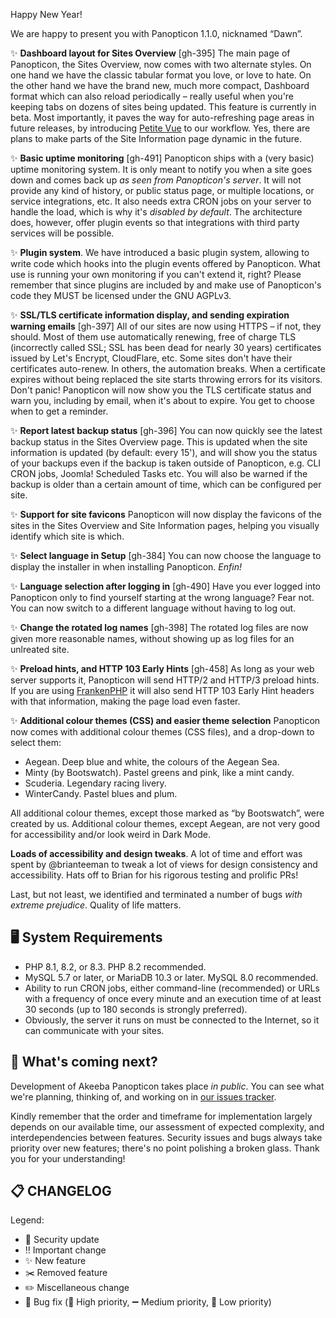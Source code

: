 Happy New Year!

We are happy to present you with Panopticon 1.1.0, nicknamed “Dawn”. 

✨ **Dashboard layout for Sites Overview** [gh-395] The main page of Panopticon, the Sites Overview, now comes with two alternate styles. On one hand we have the classic tabular format you love, or love to hate. On the other hand we have the brand new, much more compact, Dashboard format which can also reload periodically – really useful when you're keeping tabs on dozens of sites being updated. This feature is currently in beta. Most importantly, it paves the way for auto-refreshing page areas in future releases, by introducing [Petite Vue](https://github.com/vuejs/petite-vue) to our workflow. Yes, there are plans to make parts of the Site Information page dynamic in the future.

✨ **Basic uptime monitoring** [gh-491] Panopticon ships with a (very basic) uptime monitoring system. It is only meant to notify you when a site goes down and comes back up _as seen from Panopticon's server_. It will not provide any kind of history, or public status page, or multiple locations, or service integrations, etc. It also needs extra CRON jobs on your server to handle the load, which is why it's _disabled by default_. The architecture does, however, offer plugin events so that integrations with third party services will be possible. 

✨ **Plugin system**. We have introduced a basic plugin system, allowing to write code which hooks into the plugin events offered by Panopticon. What use is running your own monitoring if you can't extend it, right? Please remember that since plugins are included by and make use of Panopticon's code they MUST be licensed under the GNU AGPLv3.

✨ **SSL/TLS certificate information display, and sending expiration warning emails** [gh-397] All of our sites are now using HTTPS – if not, they should. Most of them use automatically renewing, free of charge TLS (incorrectly called SSL; SSL has been dead for nearly 30 years) certificates issued by Let's Encrypt, CloudFlare, etc. Some sites don't have their certificates auto-renew. In others, the automation breaks. When a certificate expires without being replaced the site starts throwing errors for its visitors. Don't panic! Panopticon will now show you the TLS certificate status and warn you, including by email, when it's about to expire. You get to choose when to get a reminder.

✨ **Report latest backup status** [gh-396] You can now quickly see the latest backup status in the Sites Overview page. This is updated when the site information is updated (by default: every 15'), and will show you the status of your backups even if the backup is taken outside of Panopticon, e.g. CLI CRON jobs, Joomla! Scheduled Tasks etc. You will also be warned if the backup is older than a certain amount of time, which can be configured per site.

✨ **Support for site favicons** Panopticon will now display the favicons of the sites in the Sites Overview and Site Information pages, helping you visually identify which site is which.

✨ **Select language in Setup** [gh-384] You can now choose the language to display the installer in when installing Panopticon. _Enfin!_

✨ **Language selection after logging in** [gh-490] Have you ever logged into Panopticon only to find yourself starting at the wrong language? Fear not. You can now switch to a different language without having to log out.

✨ **Change the rotated log names** [gh-398] The rotated log files are now given more reasonable names, without showing up as log files for an unlreated site.

✨ **Preload hints, and HTTP 103 Early Hints** [gh-458] As long as your web server supports it, Panopticon will send HTTP/2 and HTTP/3 preload hints. If you are using [FrankenPHP](https://frankenphp.dev/) it will also send HTTP 103 Early Hint headers with that information, making the page load even faster.

✨ **Additional colour themes (CSS) and easier theme selection** Panopticon now comes with additional colour themes (CSS files), and a drop-down to select them:

* Aegean. Deep blue and white, the colours of the Aegean Sea.
* Minty (by Bootswatch). Pastel greens and pink, like a mint candy.
* Scuderia. Legendary racing livery.
* WinterCandy. Pastel blues and plum.

All additional colour themes, except those marked as “by Bootswatch”, were created by us. Additional colour themes, except Aegean, are not very good for accessibility and/or look weird in Dark Mode.

**Loads of accessibility and design tweaks**. A lot of time and effort was spent by @brianteeman to tweak a lot of views for design consistency and accessibility. Hats off to Brian for his rigorous testing and prolific PRs!

Last, but not least, we identified and terminated a number of bugs _with extreme prejudice_. Quality of life matters.

## 🖥️ System Requirements

* PHP 8.1, 8.2, or 8.3. PHP 8.2 recommended.
* MySQL 5.7 or later, or MariaDB 10.3 or later. MySQL 8.0 recommended.
* Ability to run CRON jobs, either command-line (recommended) or URLs with a frequency of once every minute and an
  execution time of at least 30 seconds (up to 180 seconds is strongly preferred).
* Obviously, the server it runs on must be connected to the Internet, so it can communicate with your sites.

## 🔮 What's coming next?

Development of Akeeba Panopticon takes place _in public_. You can see what we're planning, thinking of, and working on in [our issues tracker](https://github.com/akeeba/panopticon/issues).

Kindly remember that the order and timeframe for implementation largely depends on our available time, our assessment of expected complexity, and interdependencies between features. Security issues and bugs always take priority over new features; there's no point polishing a broken glass. Thank you for your understanding!

## 📋 CHANGELOG

[//]: # (TODO)

Legend:

* 🚨 Security update
* ‼️ Important change
* ✨ New feature
* ✂️ Removed feature
* ✏️ Miscellaneous change
* 🐞 Bug fix (🔺 High priority, ➖ Medium priority, 🔻 Low priority)
